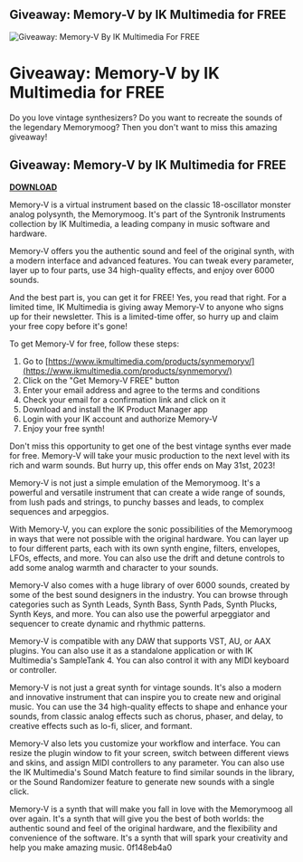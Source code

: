 ## Giveaway: Memory-V by IK Multimedia for FREE

 
![Giveaway: Memory-V By IK Multimedia For FREE](https://www.ikmultimedia.com/products/synmemoryv/main-banner/mobile.jpg)

 
# Giveaway: Memory-V by IK Multimedia for FREE
 
Do you love vintage synthesizers? Do you want to recreate the sounds of the legendary Memorymoog? Then you don't want to miss this amazing giveaway!
 
## Giveaway: Memory-V by IK Multimedia for FREE


[**DOWNLOAD**](https://www.google.com/url?q=https%3A%2F%2Furluss.com%2F2tKrp1&sa=D&sntz=1&usg=AOvVaw1UzgNks6lEFIyHs_BYkhFJ)

 
Memory-V is a virtual instrument based on the classic 18-oscillator monster analog polysynth, the Memorymoog. It's part of the Syntronik Instruments collection by IK Multimedia, a leading company in music software and hardware.
 
Memory-V offers you the authentic sound and feel of the original synth, with a modern interface and advanced features. You can tweak every parameter, layer up to four parts, use 34 high-quality effects, and enjoy over 6000 sounds.
 
And the best part is, you can get it for FREE! Yes, you read that right. For a limited time, IK Multimedia is giving away Memory-V to anyone who signs up for their newsletter. This is a limited-time offer, so hurry up and claim your free copy before it's gone!
 
To get Memory-V for free, follow these steps:
 
1. Go to [https://www.ikmultimedia.com/products/synmemoryv/](https://www.ikmultimedia.com/products/synmemoryv/)
2. Click on the "Get Memory-V FREE" button
3. Enter your email address and agree to the terms and conditions
4. Check your email for a confirmation link and click on it
5. Download and install the IK Product Manager app
6. Login with your IK account and authorize Memory-V
7. Enjoy your free synth!

Don't miss this opportunity to get one of the best vintage synths ever made for free. Memory-V will take your music production to the next level with its rich and warm sounds. But hurry up, this offer ends on May 31st, 2023!

Memory-V is not just a simple emulation of the Memorymoog. It's a powerful and versatile instrument that can create a wide range of sounds, from lush pads and strings, to punchy basses and leads, to complex sequences and arpeggios.
 
With Memory-V, you can explore the sonic possibilities of the Memorymoog in ways that were not possible with the original hardware. You can layer up to four different parts, each with its own synth engine, filters, envelopes, LFOs, effects, and more. You can also use the drift and detune controls to add some analog warmth and character to your sounds.
 
Memory-V also comes with a huge library of over 6000 sounds, created by some of the best sound designers in the industry. You can browse through categories such as Synth Leads, Synth Bass, Synth Pads, Synth Plucks, Synth Keys, and more. You can also use the powerful arpeggiator and sequencer to create dynamic and rhythmic patterns.
 
Memory-V is compatible with any DAW that supports VST, AU, or AAX plugins. You can also use it as a standalone application or with IK Multimedia's SampleTank 4. You can also control it with any MIDI keyboard or controller.

Memory-V is not just a great synth for vintage sounds. It's also a modern and innovative instrument that can inspire you to create new and original music. You can use the 34 high-quality effects to shape and enhance your sounds, from classic analog effects such as chorus, phaser, and delay, to creative effects such as lo-fi, slicer, and formant.
 
Memory-V also lets you customize your workflow and interface. You can resize the plugin window to fit your screen, switch between different views and skins, and assign MIDI controllers to any parameter. You can also use the IK Multimedia's Sound Match feature to find similar sounds in the library, or the Sound Randomizer feature to generate new sounds with a single click.
 
Memory-V is a synth that will make you fall in love with the Memorymoog all over again. It's a synth that will give you the best of both worlds: the authentic sound and feel of the original hardware, and the flexibility and convenience of the software. It's a synth that will spark your creativity and help you make amazing music.
 0f148eb4a0
